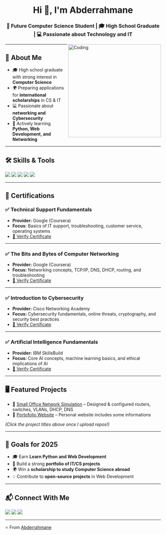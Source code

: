 <!-- Profile Header -->
<h1 align="center">Hi 👋, I'm Abderrahmane</h1>
<h3 align="center">🎯 Future Computer Science Student | 🎓 High School Graduate | 💻 Passionate about Technology and IT
</h3>

<img align="right" alt="Coding" width="300" src="https://media.giphy.com/media/qgQUggAC3Pfv687qPC/giphy.gif" />

---

## 🚀 About Me
- 🎓 High school graduate with strong interest in **Computer Science**  
- 🌍 Preparing applications for **international scholarships** in CS & IT  
- 💻 Passionate about **networking and Cybersecurity**  
- 🌱 Actively learning **Python, Web Development, and Networking**  

---

## 🛠️ Skills & Tools
<p>
<img src="https://img.shields.io/badge/-Cisco%20Networking-1BA0D7?style=for-the-badge&logo=cisco&logoColor=white" />
<img src="https://img.shields.io/badge/-Linux-black?style=for-the-badge&logo=linux&logoColor=white" />
<img src="https://img.shields.io/badge/-Windows-0078D6?style=for-the-badge&logo=windows&logoColor=white" />
<img src="https://img.shields.io/badge/-Hardware-FF6F00?style=for-the-badge&logo=serverfault&logoColor=white" />
<img src="https://img.shields.io/badge/-Software-4CAF50?style=for-the-badge&logo=visualstudiocode&logoColor=white" />
</p>

---

## 📜 Certifications  

### ✅ Technical Support Fundamentals  
- **Provider:** Google (Coursera)  
- **Focus:** Basics of IT support, troubleshooting, customer service, operating systems  
- [🔗 Verify Certificate](https://coursera.org/verify/6AQB51OE0FOD)  

---

### ✅ The Bits and Bytes of Computer Networking  
- **Provider:** Google (Coursera)  
- **Focus:** Networking concepts, TCP/IP, DNS, DHCP, routing, and troubleshooting  
- [🔗 Verify Certificate](https://coursera.org/verify/OOKQ9PDO293N)  

---

### ✅ Introduction to Cybersecurity  
- **Provider:** Cisco Networking Academy  
- **Focus:** Cybersecurity fundamentals, online threats, cryptography, and security best practices  
- [🔗 Verify Certificate](https://www.credly.com/badges/aeadd8a3-6966-4bae-9915-256db4e70629)  

---

### ✅ Artificial Intelligence Fundamentals  
- **Provider:** IBM SkillsBuild  
- **Focus:** Core AI concepts, machine learning basics, and ethical implications of AI  
- [🔗 Verify Certificate](https://www.credly.com/badges/8c37d255-94b1-468f-b72d-5a7063fdef2d)  
 

---

## 🖥️ Featured Projects
- 🔹 [Small Office Network Simulation](#) – Designed & configured routers, switches, VLANs, DHCP, DNS   
- 🔹 [Portofolio Website](#) – Personal website includes some informations  

*(Click the project titles above once I upload repos!)*  

---

## 🎯 Goals for 2025
- 🎓 Earn **Learn Python and Web Development**  
- 💼 Build a strong **portfolio of IT/CS projects**  
- 🌍 Win a **scholarship to study Computer Science abroad**  
- 💡 Contribute to **open-source projects** in Web Development  

---

## 📬 Connect With Me
<p>
<a href="learncrave11@gmail.com"><img src="https://img.shields.io/badge/Email-D14836?style=for-the-badge&logo=gmail&logoColor=white" /></a>
<a href="https://www.linkedin.com/in/abderrahmane-makhlouf/"><img src="https://img.shields.io/badge/-LinkedIn-blue?style=for-the-badge&logo=linkedin&logoColor=white" /></a>
<a href="https://abderrahmanemakhlouf.github.io/"><img src="https://img.shields.io/badge/-Portfolio-black?style=for-the-badge&logo=firefox&logoColor=white" /></a>
</p>

---

⭐️ From [Abderrahmane](https://github.com/abderrahmanemakhlouf)  

